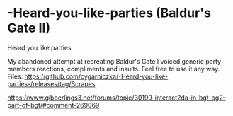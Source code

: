 # -Heard-you-like-parties (Baldur's Gate II)
 Heard you like parties 

My abandoned attempt at recreating Baldur's Gate I voiced generic party members reactions, compliments and insults. Feel free to use it any way.
Files: https://github.com/cygarniczka/-Heard-you-like-parties-/releases/tag/Scrapes

https://www.gibberlings3.net/forums/topic/30199-interact2da-in-bgt-bg2-part-of-bgt/#comment-269069
